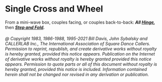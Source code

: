 
# Single Cross and Wheel

From a mini-wave box, couples facing, or couples back-to-back:
***All [Hinge](../ms/hinge.md),***
then ***[Step and Fold](../c1/step_and_fold.md).***

###### @ Copyright 1983, 1986-1988, 1995-2021 Bill Davis, John Sybalsky and CALLERLAB Inc., The International Association of Square Dance Callers. Permission to reprint, republish, and create derivative works without royalty is hereby granted, provided this notice appears. Publication on the Internet of derivative works without royalty is hereby granted provided this notice appears. Permission to quote parts or all of this document without royalty is hereby granted, provided this notice is included. Information contained herein shall not be changed nor revised in any derivation or publication.
